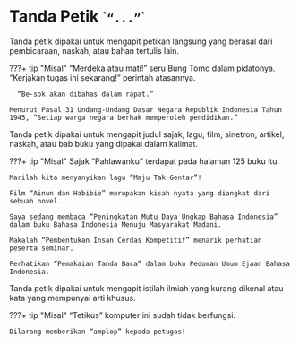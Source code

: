 # Tanda Petik <small>\``“...”`\`</small>

Tanda petik dipakai untuk mengapit petikan langsung yang berasal dari pembicaraan, naskah, atau bahan tertulis lain.

???+ tip "Misal"
    “Merdeka atau mati!” seru Bung Tomo dalam pidatonya. “Kerjakan tugas ini sekarang!” perintah atasannya.

      “Be-sok akan dibahas dalam rapat.”

    Menurut Pasal 31 Undang-Undang Dasar Negara Republik Indonesia Tahun 1945, “Setiap warga negara berhak memperoleh pendidikan.”

Tanda petik dipakai untuk mengapit judul sajak, lagu, film, sinetron, artikel, naskah, atau bab buku yang dipakai dalam kalimat.

???+ tip "Misal"
    Sajak “Pahlawanku” terdapat pada halaman 125 buku itu.

    Marilah kita menyanyikan lagu “Maju Tak Gentar”!

    Film “Ainun dan Habibie” merupakan kisah nyata yang diangkat dari sebuah novel.

    Saya sedang membaca “Peningkatan Mutu Daya Ungkap Bahasa Indonesia” dalam buku Bahasa Indonesia Menuju Masyarakat Madani.

    Makalah “Pembentukan Insan Cerdas Kompetitif” menarik perhatian peserta seminar.

    Perhatikan “Pemakaian Tanda Baca” dalam buku Pedoman Umum Ejaan Bahasa Indonesia.

Tanda petik dipakai untuk mengapit istilah ilmiah yang kurang dikenal atau kata yang mempunyai arti khusus.

???+ tip "Misal"
    “Tetikus” komputer ini sudah tidak berfungsi.

    Dilarang memberikan “amplop” kepada petugas!


